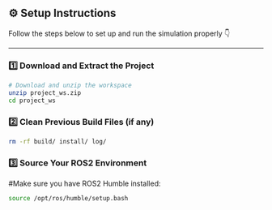 ## ⚙️ Setup Instructions

Follow the steps below to set up and run the simulation properly 👇  

---

### 1️⃣ Download and Extract the Project
```bash
# Download and unzip the workspace
unzip project_ws.zip
cd project_ws


```

### 2️⃣ Clean Previous Build Files (if any)
```bash
rm -rf build/ install/ log/

```

### 3️⃣ Source Your ROS2 Environment
#Make sure you have ROS2 Humble installed:
```bash
source /opt/ros/humble/setup.bash

```




